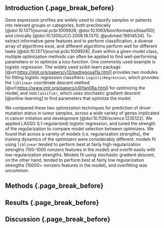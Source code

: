 ## Introduction {.page_break_before}

Gene expression profiles are widely used to classify samples or patients into relevant groups or categories, both preclinically [@doi:10.1371/journal.pcbi.1009926; @doi:10.1093/bioinformatics/btaa150] and clinically [@doi:10.1200/JCO.2008.18.1370; @pubmed:19914534].
To extract informative gene features and to perform classification, a diverse array of algorithms exist, and different algorithms perform well for different tasks [@doi:10.1371/journal.pcbi.1009926].
Even within a given model class, multiple optimization methods can often be applied to find well-performing parameters or to optimize a loss function.
One commonly used example is logistic regression.
The widely used scikit-learn package [@url:https://jmlr.org/papers/v12/pedregosa11a.html] provides two modules for fitting logistic regression classifiers: `LogisticRegression`, which provides the `liblinear` coordinate descent method [@url:https://www.jmlr.org/papers/v9/fan08a.html] for optimizing the model, and `SGDClassifier`, which uses stochastic gradient descent [@online-learning] to find parameters that optimize the model.

We compared these two optimization techniques for prediction of driver mutation status in tumor samples, across a wide variety of genes implicated in cancer initiation and development [@doi:10.1126/science.1235122].
We applied LASSO (L1-regularized) logistic regression, and tuned the strength of the regularization to compare model selection between optimizers.
We found that across a variety of models (i.e. regularization strengths), the training dynamics of the optimizers were considerably different: models fit using `liblinear` tended to perform best at fairly high regularization strengths (100-1000 nonzero features in the model) and overfit easily with low regularization strengths.
Models fit using stochastic gradient descent, on the other hand, tended to perform best at fairly low regularization strengths (10000+ nonzero features in the model), and overfitting was uncommon.



## Methods {.page_break_before}

## Results {.page_break_before}

## Discussion {.page_break_before}
